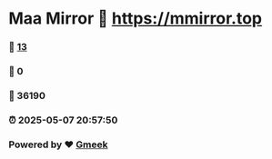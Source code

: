 # Maa Mirror :link: https://mmirror.top 
### :page_facing_up: [13](https://mmirror.top/tag.html) 
### :speech_balloon: 0 
### :hibiscus: 36190 
### :alarm_clock: 2025-05-07 20:57:50 
### Powered by :heart: [Gmeek](https://github.com/Meekdai/Gmeek)
